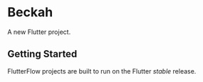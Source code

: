 # Beckah

A new Flutter project.

## Getting Started

FlutterFlow projects are built to run on the Flutter _stable_ release.

